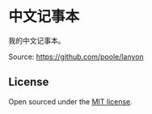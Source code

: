 # 中文记事本

我的中文记事本。

Source: https://github.com/poole/lanyon

## License

Open sourced under the [MIT license](LICENSE.md).

